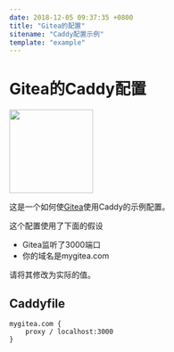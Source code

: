 ```yaml
---
date: 2018-12-05 09:37:35 +0800
title: "Gitea的配置"
sitename: "Caddy配置示例"
template: "example"
---
```


# Gitea的Caddy配置

<img src="https://gitea.io/images/gitea.png" width="150"/>

这是一个如何使[Gitea](https://gitea.io/)使用Caddy的示例配置。

这个配置使用了下面的假设
* Gitea监听了3000端口
* 你的域名是mygitea.com

请将其修改为实际的值。

## Caddyfile

```caddy
mygitea.com {
    proxy / localhost:3000
}
```